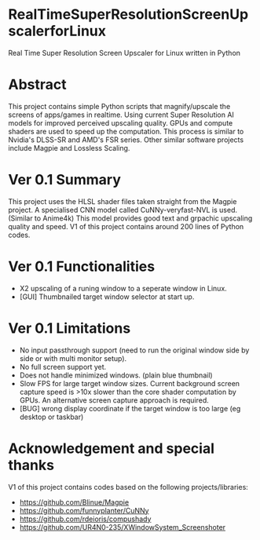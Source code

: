# RealTimeSuperResolutionScreenUpscalerforLinux
Real Time Super Resolution Screen Upscaler for Linux written in Python

# Abstract
This project contains simple Python scripts that magnify/upscale the screens of apps/games in realtime. 
Using current Super Resolution AI models for improved perceived upscaling quality.
GPUs and compute shaders are used to speed up the computation.
This process is similar to Nvidia's DLSS-SR and AMD's FSR series.
Other similar software projects include Magpie and Lossless Scaling.

# Ver 0.1 Summary
This project uses the HLSL shader files taken straight from the Magpie project.
A specialised CNN model called CuNNy-veryfast-NVL is used. (Similar to Anime4k)
This model provides good text and grpachic upscaling quality and speed.
V1 of this project contains around 200 lines of Python codes.

# Ver 0.1 Functionalities
- X2 upscaling of a runing window to a seperate window in Linux.
- [GUI] Thumbnailed target window selector at start up. 

# Ver 0.1 Limitations
- No input passthrough support (need to run the original window side by side or with multi monitor setup).
- No full screen support yet.
- Does not handle minimized windows. (plain blue thumbnail)
- Slow FPS for large target window sizes. 
Current background screen capture speed is >10x slower than the core shader computation by GPUs.
An alternative screen capture approach is required.
- [BUG] wrong display coordinate if the target window is too large (eg desktop or taskbar)

# Acknowledgement and special thanks
V1 of this project contains codes based on the following projects/libraries:
- https://github.com/Blinue/Magpie
- https://github.com/funnyplanter/CuNNy
- https://github.com/rdeioris/compushady
- https://github.com/UR4N0-235/XWindowSystem_Screenshoter
